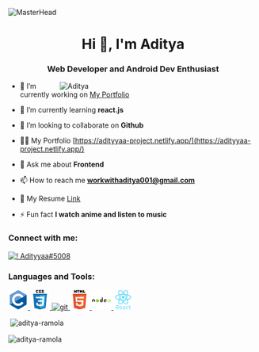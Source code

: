 ![MasterHead](https://miro.medium.com/max/1400/0*0O5n9x6pzlJ5qLkC.gif)
<h1 align="center">Hi 👋, I'm Aditya</h1>
<h3 align="center">Web Developer and Android Dev Enthusiast</h3>
<img align="right" alt="Aditya" width="400" src="https://imgs.search.brave.com/zTgO5B85ttAHLSHBi-1sZdgmIxSPfqGaPUZFvOXO5Uc/rs:fit:500:281:1/g:ce/aHR0cHM6Ly9tZWRp/YS5naXBoeS5jb20v/bWVkaWEva283dHdI/aG9taGs4RS9naXBo/eS5naWY.gif">


- 🔭 I’m currently working on [My Portfolio](https://adityyaa-project.netlify.app/)

- 🌱 I’m currently learning **react.js**

- 👯 I’m looking to collaborate on **Github**

- 👨‍💻 My Portfolio [https://adityyaa-project.netlify.app/](https://adityyaa-project.netlify.app/)

- 💬 Ask me about **Frontend**

- 📫 How to reach me **workwithaditya001@gmail.com**

- 📄 My Resume [Link](Link)

- ⚡ Fun fact **I watch anime and listen to music**

<h3 align="left">Connect with me:</h3>
<p align="left">
<a href="https://discord.gg/! Adityyaa#5008" target="blank"><img align="center" src="https://raw.githubusercontent.com/rahuldkjain/github-profile-readme-generator/master/src/images/icons/Social/discord.svg" alt="! Adityyaa#5008" height="30" width="40" /></a>
</p>

<h3 align="left">Languages and Tools:</h3>
<p align="left"> <a href="https://www.cprogramming.com/" target="_blank" rel="noreferrer"> <img src="https://raw.githubusercontent.com/devicons/devicon/master/icons/c/c-original.svg" alt="c" width="40" height="40"/> </a> <a href="https://www.w3schools.com/css/" target="_blank" rel="noreferrer"> <img src="https://raw.githubusercontent.com/devicons/devicon/master/icons/css3/css3-original-wordmark.svg" alt="css3" width="40" height="40"/> </a> <a href="https://git-scm.com/" target="_blank" rel="noreferrer"> <img src="https://www.vectorlogo.zone/logos/git-scm/git-scm-icon.svg" alt="git" width="40" height="40"/> </a> <a href="https://www.w3.org/html/" target="_blank" rel="noreferrer"> <img src="https://raw.githubusercontent.com/devicons/devicon/master/icons/html5/html5-original-wordmark.svg" alt="html5" width="40" height="40"/> </a> <a href="https://nodejs.org" target="_blank" rel="noreferrer"> <img src="https://raw.githubusercontent.com/devicons/devicon/master/icons/nodejs/nodejs-original-wordmark.svg" alt="nodejs" width="40" height="40"/> </a> <a href="https://reactjs.org/" target="_blank" rel="noreferrer"> <img src="https://raw.githubusercontent.com/devicons/devicon/master/icons/react/react-original-wordmark.svg" alt="react" width="40" height="40"/> </a> </p>

<p>&nbsp;<img align="center" src="https://github-readme-stats.vercel.app/api?username=aditya-ramola&show_icons=true&locale=en" alt="aditya-ramola" /></p>

<p><img align="center" src="https://github-readme-streak-stats.herokuapp.com/?user=aditya-ramola&" alt="aditya-ramola" /></p>

